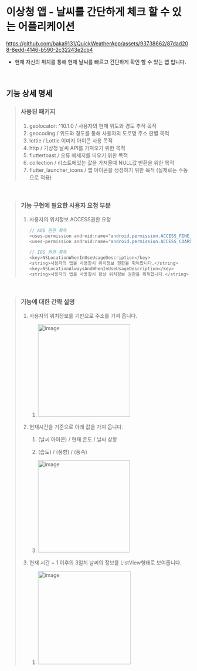 # 이상청 앱 - 날씨를 간단하게 체크 할 수 있는 어플리케이션

https://github.com/baka9131/QuickWeatherApp/assets/93738662/87dad208-8edd-4146-b590-2c32243e2cb4

+ 현재 자신의 위치를 통해 현재 날씨를 빠르고 간단하게 확인 할 수 있는 앱 입니다.

<br>

## 기능 상세 명세

> ### 사용된 패키지
>
> 1. geolocator: ^10.1.0 / 사용자의 현재 위도와 경도 추적 목적
> 2. geocoding / 위도와 경도를 통해 사용자의 도로명 주소 판별 목적
> 3. lottie / Lottie 이미지 아이콘 사용 목적
> 4. http / 기상청 날씨 API를 가져오기 위한 목적
> 5. fluttertoast / 오류 메세지를 띄우기 위한 목적
> 6. collection / 리스트에있는 값을 가져올때 NULL값 반환을 위한 목적
> 7. flutter_launcher_icons / 앱 아이콘을 생성하기 위한 목적 (실제로는 수동으로 적용)

<br>

> ### 기능 구현에 필요한 사용자 요청 부분
>
> 1. 사용자의 위치정보 ACCESS권한 요청
>
>    ```dart
>    // AOS 권한 획득
>    <uses-permission android:name="android.permission.ACCESS_FINE_LOCATION" />
>    <uses-permission android:name="android.permission.ACCESS_COARSE_LOCATION" />
>      
>    // IOS 권한 획득
>    <key>NSLocationWhenInUseUsageDescription</key>
>    <string>사용자의 앱을 사용할시 위치정보 권한을 획득합니다.</string>
>    <key>NSLocationAlwaysAndWhenInUseUsageDescription</key>
>    <string>사용자의 앱을 사용할시 항상 위치정보 권한을 획득합니다.</string>
>    ```

<br>

> ### 기능에 대한 간략 설명
>
> 1. 사용자의 위치정보를 기반으로 주소를 가져 옵니다.
>    1. <img width="251" alt="image" src="https://github.com/baka9131/QuickWeatherApp/assets/93738662/43c63e2d-6b07-4a4f-93a9-c06a50db7438">
>
> 2. 현재시간을 기준으로 아래 값을 가져 옵니다.
>
>    1. (날씨 아이콘) / 현재 온도 / 날씨 상황
>
>    2. (습도) / (풍향) / (풍속)
>
>    3. <img width="250" alt="image" src="https://github.com/baka9131/QuickWeatherApp/assets/93738662/91bcf6fa-73db-4142-bbbc-4e8f9a5500ce">
>
> 3. 현재 시간 + 1 이후의 3일치 날씨의 정보를 ListView형태로 보여줍니다.
>    1. <img width="253" alt="image" src="https://github.com/baka9131/QuickWeatherApp/assets/93738662/707c0c25-ee73-421e-bc0e-36113b523ee2">